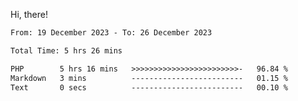 Hi, there! 

<!--START_SECTION:waka-->

```txt
From: 19 December 2023 - To: 26 December 2023

Total Time: 5 hrs 26 mins

PHP        5 hrs 16 mins   >>>>>>>>>>>>>>>>>>>>>>>>-   96.84 %
Markdown   3 mins          -------------------------   01.15 %
Text       0 secs          -------------------------   00.10 %
```

<!--END_SECTION:waka-->
